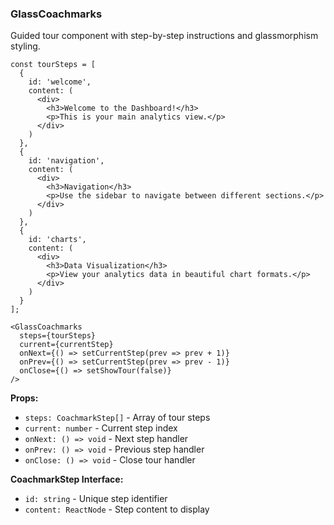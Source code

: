 ### GlassCoachmarks

Guided tour component with step-by-step instructions and glassmorphism styling.

```tsx
const tourSteps = [
  {
    id: 'welcome',
    content: (
      <div>
        <h3>Welcome to the Dashboard!</h3>
        <p>This is your main analytics view.</p>
      </div>
    )
  },
  {
    id: 'navigation',
    content: (
      <div>
        <h3>Navigation</h3>
        <p>Use the sidebar to navigate between different sections.</p>
      </div>
    )
  },
  {
    id: 'charts',
    content: (
      <div>
        <h3>Data Visualization</h3>
        <p>View your analytics data in beautiful chart formats.</p>
      </div>
    )
  }
];

<GlassCoachmarks
  steps={tourSteps}
  current={currentStep}
  onNext={() => setCurrentStep(prev => prev + 1)}
  onPrev={() => setCurrentStep(prev => prev - 1)}
  onClose={() => setShowTour(false)}
/>
```

**Props:**
- `steps: CoachmarkStep[]` - Array of tour steps
- `current: number` - Current step index
- `onNext: () => void` - Next step handler
- `onPrev: () => void` - Previous step handler
- `onClose: () => void` - Close tour handler

**CoachmarkStep Interface:**
- `id: string` - Unique step identifier
- `content: ReactNode` - Step content to display
